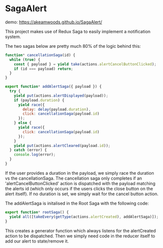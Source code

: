 # SagaAlert

demo: https://akeamwoods.github.io/SagaAlert/

This project makes use of Redux Saga to easily implement a notification system. 

The two sagas below are pretty much 80% of the logic behind this:

```javascript
function* cancellationSaga(id) {
  while (true) {
    const { payload } = yield take(actions.alertCancelButtonClicked);
    if (id === payload) return;
  }
}

export function* addAlertSaga({ payload }) {
  try {
    yield put(actions.alertDisplayed(payload));
    if (payload.duration) {
      yield race({
        delay: delay(payload.duration),
        click: cancellationSaga(payload.id)
      });
    } else {
      yield race({
        click: cancellationSaga(payload.id)
      });
    }
    yield put(actions.alertCleared(payload.id));
  } catch (error) {
    console.log(error);
  }
}

```
If the user provides a duration in the payload, we simply race the duration vs the cancellationSaga. The cancellation saga only completes if an 'alertCancelButtonClicked' action is dispatched with the payload matching the alerts id (which only occurs if the users clicks the close button on the alert itself). If no duration is set, we simply wait for the cancel button action. 


The addAlertSaga is initalised in the Root Saga with the following code:

```javascript
export function* rootSaga() {
  yield all([takeEvery(getType(actions.alertCreated), addAlertSaga)]);
}
```

This creates a generator function which always listens for the alertCreated action to be dispatched. Then we simply need code in the reducer itself to add our alert to state/remove it. 

